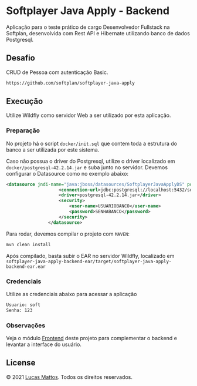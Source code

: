 # Softplayer Java Apply - Backend

Aplicação para o teste prático de cargo Desenvolvedor Fullstack na Softplan, desenvolvida com Rest API e Hibernate utilizando banco de dados Postgresql.

## Desafio

CRUD de Pessoa com autenticação Basic.

```bash
https://github.com/softplan/softplayer-java-apply
```

## Execução

Utilize Wildfly como servidor Web a ser utilizado por esta aplicação.

### Preparação
No projeto há o script `docker/init.sql` que contem toda a estrutura do banco a ser utilizada por este sistema.

Caso não possua o driver do Postgresql, utilize o driver localizado em `docker/postgresql-42.2.14.jar` e suba junto no servidor.
Devemos configurar o Datasource como no exemplo abaixo:
```xml
<datasource jndi-name="java:jboss/datasources/SoftplayerJavaApplyDS" pool-name="SoftplayerJavaApplyDS" use-ccm="false">
                    <connection-url>jdbc:postgresql://localhost:5432/softplayer_java_apply</connection-url>
                    <driver>postgresql-42.2.14.jar</driver>
                    <security>
                        <user-name>USUARIOBANCO</user-name>
                        <password>SENHABANCO</password>
                    </security>
                </datasource>
```

Para rodar, devemos compilar o projeto com `MAVEN`:
```bash
mvn clean install
```
Após compilado, basta subir o EAR no servidor Wildfly, localizado em `softplayer-java-apply-backend-ear/target/softplayer-java-apply-backend-ear.ear`

### Credenciais
Utilize as credenciais abaixo para acessar a aplicação
```bash
Usuario: soft
Senha: 123
```

### Observações
Veja o módulo [Frontend](https://github.com/lucasmattooos/softplayer-java-apply-frontend) deste projeto para complementar o backend e levantar a interface do usuário.

## License
© 2021 [Lucas Mattos](https://www.lucasmattos.com.br/). Todos os direitos reservados.
